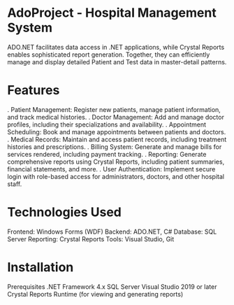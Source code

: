 # AdoProject - Hospital Management System
ADO.NET facilitates data access in .NET applications, while Crystal Reports
enables sophisticated report generation. Together, they can efficiently manage and display detailed Patient and Test data in master-detail patterns.
# Features
. Patient Management: Register new patients, manage patient information, and track medical histories.
. Doctor Management: Add and manage doctor profiles, including their specializations and availability.
. Appointment Scheduling: Book and manage appointments between patients and doctors.
. Medical Records: Maintain and access patient records, including treatment histories and prescriptions.
. Billing System: Generate and manage bills for services rendered, including payment tracking.
. Reporting: Generate comprehensive reports using Crystal Reports, including patient summaries, financial statements, and more.
. User Authentication: Implement secure login with role-based access for administrators, doctors, and other hospital staff.
# Technologies Used
Frontend: Windows Forms (WDF)
Backend: ADO.NET, C#
Database: SQL Server
Reporting: Crystal Reports
Tools: Visual Studio, Git
# Installation
Prerequisites
.NET Framework 4.x
SQL Server
Visual Studio 2019 or later
Crystal Reports Runtime (for viewing and generating reports)
